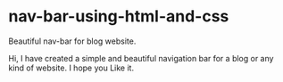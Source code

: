 # nav-bar-using-html-and-css
Beautiful nav-bar for blog website.

Hi,
I have created a simple and beautiful navigation bar for a blog or any kind of website. I hope you Like it.
